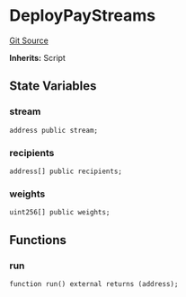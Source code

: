 # DeployPayStreams
[Git Source](https://github.com/mgnfy-view/pystreams-monorepo/blob/c2bc4b1569db02cc5d60e647d96e72dffac4c56e/src/exampleVaults/script/DeployPaymentSplitterVault.s.sol)

**Inherits:**
Script


## State Variables
### stream

```solidity
address public stream;
```


### recipients

```solidity
address[] public recipients;
```


### weights

```solidity
uint256[] public weights;
```


## Functions
### run


```solidity
function run() external returns (address);
```

